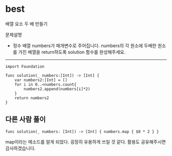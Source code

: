 # best

배열 요소 두 배 만들기

문제설명
- 정수 배열 numbers가 매개변수로 주어집니다. numbers의 각 원소에 두배한 원소를 가진 배열을 return하도록 solution 함수를 완성해주세요.

---
```
import Foundation

func solution(_ numbers:[Int]) -> [Int] {
    var numbers2:[Int] = []
    for i in 0..<numbers.count{
        numbers2.append(numbers[i]*2)
    }
    return numbers2
}
```
## 다른 사람 풀이
```
func solution(_ numbers: [Int]) -> [Int] { numbers.map { $0 * 2 } }
```

map이라는 메소드를 알게 되었다. 굉장히 유용하게 쓰일 것 같다.
활용도 공유해주시면 감사하겠습니다.
